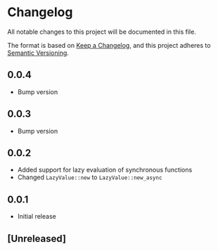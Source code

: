 # Changelog

All notable changes to this project will be documented in this file.

The format is based on [Keep a Changelog](https://keepachangelog.com/en/1.1.0/),
and this project adheres to [Semantic Versioning](https://semver.org/spec/v2.0.0.html).

## 0.0.4

- Bump version

## 0.0.3

- Bump version

## 0.0.2

- Added support for lazy evaluation of synchronous functions
- Changed `LazyValue::new` to `LazyValue::new_async`

## 0.0.1

- Initial release

## [Unreleased]
